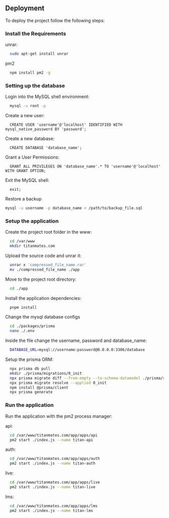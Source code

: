 
## Deployment

To deploy the project follow the following steps:

### Install the Requirements
unrar:
```bash
  sudo apt-get install unrar
```
pm2
```bash
  npm install pm2 -g
```

### Setting up the database
Login into the MySQL shell environment:
```bash
  mysql -u root -p
```
Create a new user:
```mysql
  CREATE USER 'username'@'localhost' IDENTIFIED WITH mysql_native_password BY 'password';
```

Create a new database:
```mysql
  CREATE DATABASE 'database_name';
```

Grant a User Permissions:
```mysql
  GRANT ALL PRIVILEGES ON 'database_name'.* TO 'username'@'localhost' WITH GRANT OPTION;
```

Exit the MySQL shell:
```mysql
  exit;
```

Restore a backup
```bash
mysql -u username -p database_name < /path/to/backup_file.sql
```

### Setup the application

Create the project root folder in the www:
```bash
  cd /var/www
  mkdir titanmates.com
```

Upload the source code and unrar it:
```bash
  unrar x 'compressed_file_name.rar'
  mv ./compressed_file_name ./app
```
Move to the project root directory:
```bash
  cd ./app
```

Install the application dependencies:
```bash
  pnpm install
```
Change the mysql database configs
```bash
  cd ./packages/prisma
  nano ./.env
```
Inside the file change the username, password and database_name:
```bash
  DATABASE_URL=mysql://username:password@0.0.0.0:3306/database
```
Setup the prisma ORM:
```bash
  npx prisma db pull
  mkdir ./prisma/migrations/0_init
  npx prisma migrate diff --from-empty --to-schema-datamodel ./prisma/schema.prisma --script > ./prisma/migrations/0_init/migration.sql
  npx prisma migrate resolve --applied 0_init
  npm install @prisma/client
  npx prisma generate
```

### Run the application
Run the application with the pm2 process manager:

api:
```bash
  cd /var/www/titanmates.com/app/apps/api
  pm2 start ./index.js --name titan-api
```

auth:
```bash
  cd /var/www/titanmates.com/app/apps/auth
  pm2 start ./index.js --name titan-auth
```

live:
```bash
  cd /var/www/titanmates.com/app/apps/live
  pm2 start ./index.js --name titan-live
```

lms:
```bash
  cd /var/www/titanmates.com/app/apps/lms
  pm2 start ./index.js --name titan-lms
```
